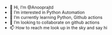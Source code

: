 - 👋 Hi, I’m @Anooprajtd
- 👀 I’m interested in Python Automation
- 🌱 I’m currently learning Python, Github actions
- 💞️ I’m looking to collaborate on github actions
- 📫 How to reach me look up in the sky and say hi

<!---
Anooprajtd/Anooprajtd is a ✨ special ✨ repository because its `README.md` (this file) appears on your GitHub profile.
You can click the Preview link to take a look at your changes.
--->
